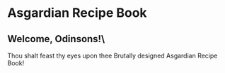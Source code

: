 # Asgardian Recipe Book
## Welcome, Odinsons!\
Thou shalt feast thy eyes upon thee Brutally designed Asgardian Recipe Book!
